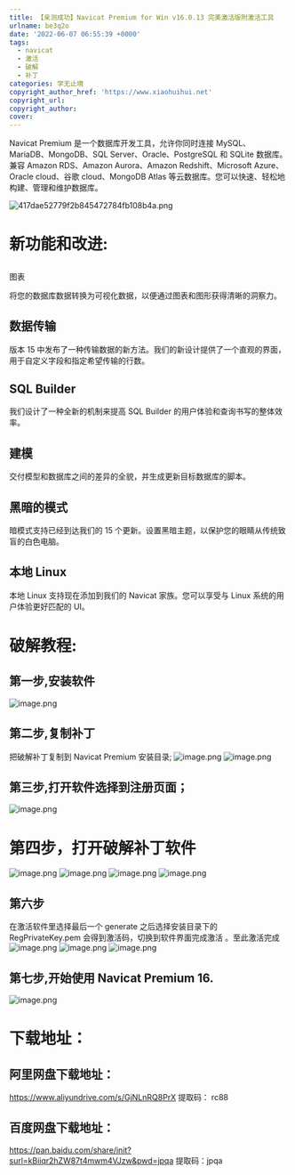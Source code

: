 ```yaml
---
title: 【亲测成功】Navicat Premium for Win v16.0.13 完美激活版附激活工具
urlname: be3q2o
date: '2022-06-07 06:55:39 +0000'
tags:
  - navicat
  - 激活
  - 破解
  - 补丁
categories: 学无止境
copyright_author_href: 'https://www.xiaohuihui.net'
copyright_url:
copyright_author:
cover:
---
```


Navicat Premium 是一个数据库开发工具，允许你同时连接 MySQL、MariaDB、MongoDB、SQL Server、Oracle、PostgreSQL 和 SQLite 数据库。兼容 Amazon RDS、Amazon Aurora、Amazon Redshift、Microsoft Azure、Oracle cloud、谷歌 cloud、MongoDB Atlas 等云数据库。您可以快速、轻松地构建、管理和维护数据库。

![417dae52779f2b845472784fb108b4a.png](https://cdn.nlark.com/yuque/0/2022/png/27022430/1654584961477-3a7101bd-b652-44c7-aa6c-023e24738fb8.png#clientId=udaf18b14-ac2d-4&from=paste&height=488&id=u54864953&name=417dae52779f2b845472784fb108b4a.png&originHeight=539&originWidth=646&originalType=binary∶=1&rotation=0&showTitle=false&size=54447&status=done&style=none&taskId=u486c468a-88f0-46b3-bbaa-bfbef16ed0f&title=&width=585.0566248284331)

# 新功能和改进:

##

图表

将您的数据库数据转换为可视化数据，以便通过图表和图形获得清晰的洞察力。

## 数据传输

版本 15 中发布了一种传输数据的新方法。我们的新设计提供了一个直观的界面，用于自定义字段和指定希望传输的行数。

## SQL Builder

我们设计了一种全新的机制来提高 SQL Builder 的用户体验和查询书写的整体效率。

## 建模

交付模型和数据库之间的差异的全貌，并生成更新目标数据库的脚本。

## 黑暗的模式

暗模式支持已经到达我们的 15 个更新。设置黑暗主题，以保护您的眼睛从传统致盲的白色电脑。

## 本地 Linux

本地 Linux 支持现在添加到我们的 Navicat 家族。您可以享受与 Linux 系统的用户体验更好匹配的 UI。

# 破解教程:

## 第一步,安装软件

![image.png](https://cdn.nlark.com/yuque/0/2022/png/27022430/1654585089035-df5c1914-ebc3-4802-ac60-a19e09951401.png#clientId=udaf18b14-ac2d-4&from=paste&height=413&id=u68dffc5c&name=image.png&originHeight=456&originWidth=596&originalType=binary∶=1&rotation=0&showTitle=false&size=23383&status=done&style=none&taskId=u32daa116-fe2b-4f08-95e0-d041410b070&title=&width=539.7736043308763)

## 第二步,复制补丁

把破解补丁复制到 Navicat Premium 安装目录;
![image.png](https://cdn.nlark.com/yuque/0/2022/png/27022430/1654585130997-13a62685-5a93-4cdf-bb93-f085b6648c4b.png#clientId=udaf18b14-ac2d-4&from=paste&id=ud0e06887&name=image.png&originHeight=154&originWidth=292&originalType=url∶=1&rotation=0&showTitle=false&size=4544&status=done&style=none&taskId=u11f6a30d-0a5d-4611-a280-43f5cdcf0d7&title=)
![image.png](https://cdn.nlark.com/yuque/0/2022/png/27022430/1654585140429-1503f3ee-f528-426f-969e-199bf2bc1dcb.png#clientId=udaf18b14-ac2d-4&from=paste&id=u00c8d220&name=image.png&originHeight=262&originWidth=396&originalType=url∶=1&rotation=0&showTitle=false&size=24685&status=done&style=none&taskId=u1ab585ca-7dd0-4aeb-9cd9-244519e8f2b&title=)

## 第三步,打开软件选择到注册页面；

![image.png](https://cdn.nlark.com/yuque/0/2022/png/27022430/1654585180261-e62680da-2181-41e2-b9d2-7c78bc9a891c.png#clientId=udaf18b14-ac2d-4&from=paste&id=u1ccd4e11&name=image.png&originHeight=847&originWidth=1414&originalType=url∶=1&rotation=0&showTitle=false&size=44486&status=done&style=none&taskId=u8d1a22fe-e48f-4c30-aee6-123bebb487b&title=)

# 第四步，打开破解补丁软件

![image.png](https://cdn.nlark.com/yuque/0/2022/png/27022430/1654585225674-6b3b2f23-5395-4364-a443-6104509b68c7.png#clientId=udaf18b14-ac2d-4&from=paste&id=u541539b3&name=image.png&originHeight=510&originWidth=864&originalType=url∶=1&rotation=0&showTitle=false&size=52845&status=done&style=none&taskId=u7c3502ba-558c-4437-88ed-e87d5e5fcc5&title=)
![image.png](https://cdn.nlark.com/yuque/0/2022/png/27022430/1654585233097-a9a0f4c6-5907-446a-80ca-171c69173514.png#clientId=udaf18b14-ac2d-4&from=paste&id=ub25c28ea&name=image.png&originHeight=461&originWidth=792&originalType=url∶=1&rotation=0&showTitle=false&size=41745&status=done&style=none&taskId=u3be53028-dc6f-4759-ab6f-40492cd5622&title=)
![image.png](https://cdn.nlark.com/yuque/0/2022/png/27022430/1654585241595-53b2cb1a-6cbc-426f-9788-1faf32c6d14f.png#clientId=udaf18b14-ac2d-4&from=paste&id=uf0952df5&name=image.png&originHeight=691&originWidth=922&originalType=url∶=1&rotation=0&showTitle=false&size=56410&status=done&style=none&taskId=uad884a9e-d80d-402c-8e14-0c68879e6a5&title=)
![image.png](https://cdn.nlark.com/yuque/0/2022/png/27022430/1654585247800-431e4cb6-fab5-485d-943d-6e316963181a.png#clientId=udaf18b14-ac2d-4&from=paste&id=uc999464f&name=image.png&originHeight=396&originWidth=502&originalType=url∶=1&rotation=0&showTitle=false&size=43874&status=done&style=none&taskId=uedf34502-077b-4981-b4e2-22a1b966eda&title=)

## 第六步

在激活软件里选择最后一个 generate 之后选择安装目录下的 RegPrivateKey.pem 会得到激活码，切换到软件界面完成激活 。至此激活完成
![image.png](https://cdn.nlark.com/yuque/0/2022/png/27022430/1654585289168-0dd209c7-a7a9-4e85-a571-907078a4e5ae.png#clientId=udaf18b14-ac2d-4&from=paste&id=u3c87dc3a&name=image.png&originHeight=396&originWidth=502&originalType=url∶=1&rotation=0&showTitle=false&size=57097&status=done&style=none&taskId=u9fd12649-4b4c-4bf9-851c-2683e241fac&title=)
![image.png](https://cdn.nlark.com/yuque/0/2022/png/27022430/1654585296115-f2ab5c53-32d2-4bae-884c-9bcc13f71b38.png#clientId=udaf18b14-ac2d-4&from=paste&id=u2d1822eb&name=image.png&originHeight=443&originWidth=795&originalType=url∶=1&rotation=0&showTitle=false&size=22014&status=done&style=none&taskId=u8739371b-2321-4a3f-82c6-15fb2d65dca&title=)
![image.png](https://cdn.nlark.com/yuque/0/2022/png/27022430/1654585302078-c26971fb-6f1b-4037-a11b-7b4badb465f9.png#clientId=udaf18b14-ac2d-4&from=paste&id=u9d419c5f&name=image.png&originHeight=615&originWidth=590&originalType=url∶=1&rotation=0&showTitle=false&size=52935&status=done&style=none&taskId=uf78c2d21-dbe2-4937-8fed-1510164f434&title=)

## 第七步,开始使用 Navicat Premium 16.

![image.png](https://cdn.nlark.com/yuque/0/2022/png/27022430/1654585346396-a9236df2-dfcd-45a9-a9ce-56c0be430978.png#clientId=udaf18b14-ac2d-4&from=paste&height=635&id=uc0ea6417&name=image.png&originHeight=701&originWidth=1050&originalType=binary∶=1&rotation=0&showTitle=false&size=90329&status=done&style=none&taskId=ua78f790a-29a1-4d01-a467-bff185f61c1&title=&width=950.9434304486915)

# 下载地址：

## 阿里网盘下载地址：

https://www.aliyundrive.com/s/GjNLnRQ8PrX
提取码： rc88

## 百度网盘下载地址：

https://pan.baidu.com/share/init?surl=kBiiqr2hZW87t4mwm4VJzw&pwd=jpqa
提取码：jpqa
